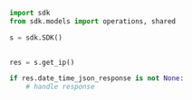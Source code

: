 <!-- Start SDK Example Usage -->
```python
import sdk
from sdk.models import operations, shared

s = sdk.SDK()

    
res = s.get_ip()

if res.date_time_json_response is not None:
    # handle response
```
<!-- End SDK Example Usage -->